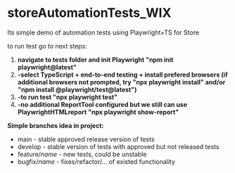 # storeAutomationTests_WIX
Its simple demo of automation tests using Playwright+TS for Store

to run test go to next steps:
1. **navigate to tests folder and init Playwright "npm init playwright@latest"**
2. **-select TypeScript + end-to-end testing + install prefered browsers (if additional browsers not prompted, try "npx playwright install" and/or "npm install @playwright/test@latest")**
3. **-to run test "npx playwright test"**
4. **-no additional ReportTool configured but we still can use PlaywrightHTMLreport "npx playwright show-report"**


**Simple branches idea in project:**

* main - stable approved release version of tests
* develop - stable version of tests with approved but not released tests
* feature/*name* - new tests, could be unstable
* bugfix/*name* - fixes/refactor/... of existed functionality
